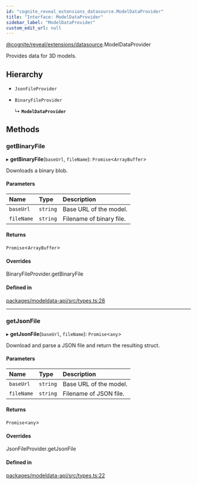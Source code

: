 ```yaml
---
id: "cognite_reveal_extensions_datasource.ModelDataProvider"
title: "Interface: ModelDataProvider"
sidebar_label: "ModelDataProvider"
custom_edit_url: null
---
```


[@cognite/reveal/extensions/datasource](../modules/cognite_reveal_extensions_datasource.md).ModelDataProvider

Provides data for 3D models.

## Hierarchy

- `JsonFileProvider`

- `BinaryFileProvider`

  ↳ **`ModelDataProvider`**

## Methods

### getBinaryFile

▸ **getBinaryFile**(`baseUrl`, `fileName`): `Promise`<`ArrayBuffer`\>

Downloads a binary blob.

#### Parameters

| Name | Type | Description |
| :------ | :------ | :------ |
| `baseUrl` | `string` | Base URL of the model. |
| `fileName` | `string` | Filename of binary file. |

#### Returns

`Promise`<`ArrayBuffer`\>

#### Overrides

BinaryFileProvider.getBinaryFile

#### Defined in

[packages/modeldata-api/src/types.ts:28](https://github.com/cognitedata/reveal/blob/716e7443e/viewer/packages/modeldata-api/src/types.ts#L28)

___

### getJsonFile

▸ **getJsonFile**(`baseUrl`, `fileName`): `Promise`<`any`\>

Download and parse a JSON file and return the resulting struct.

#### Parameters

| Name | Type | Description |
| :------ | :------ | :------ |
| `baseUrl` | `string` | Base URL of the model. |
| `fileName` | `string` | Filename of JSON file. |

#### Returns

`Promise`<`any`\>

#### Overrides

JsonFileProvider.getJsonFile

#### Defined in

[packages/modeldata-api/src/types.ts:22](https://github.com/cognitedata/reveal/blob/716e7443e/viewer/packages/modeldata-api/src/types.ts#L22)
